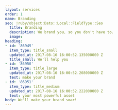 ```yaml
---
layout: services
order: 1
name: Branding
seo: !ruby/object:Dato::Local::FieldType::Seo
  title: Branding
  description: We brand you, so you don't have to.
  image: 
heading:
- id: '86949'
  item_type: title_small
  updated_at: 2017-08-16 16:00:52.135000000 Z
  title_small: We'll help you
- id: '86950'
  item_type: title_large
  updated_at: 2017-08-16 16:00:52.208000000 Z
  text: make your brand
- id: '86951'
  item_type: title_medium
  updated_at: 2017-08-16 16:00:52.222000000 Z
  text: your most powerful asset
body: We'll make your brand soar!
---
```


